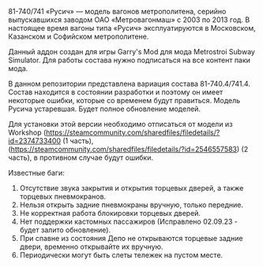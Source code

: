 81-740/741 «Русич» — модель вагонов метрополитена, серийно выпускавшихся заводом ОАО «Метровагонмаш» с 2003 по 2013 год. В настоящее время вагоны типа «Русич» эксплуатируются в Московском, Казанском и Софийском метрополитене.

Данный аддон создан для игры Garry's Mod для мода Metrostroi Subway Simulator. Для работы состава нужно подписаться на все контент паки мода.

В данном репозитории представлена вариация состава 81-740.4/741.4. Состав находится в состоянии разработки и поэтому он имеет некоторые ошибки, которые со временем будут правиться. Модель Русича устаревшая.
Будет полное обновление моделей. 

Для установки этой версии необходимо отписаться от модели из Workshop (https://steamcommunity.com/sharedfiles/filedetails/?id=2374733400 (1 часть),(https://steamcommunity.com/sharedfiles/filedetails/?id=2546557583) (2 часть),
в противном случае будут ошибки.

Известные баги: 

1) Отсутствие звука закрытия и открытия торцевых дверей, а также торцевых пневмокранов.
2) Нельзя открыть задние пневмокраны вручную, только передние.
3) Не корректная работа блокировки торцевых дверей.
4) Нет поддержки кастомных пассажиров (Исправлено 02.09.23 - будет залито обновление).
5) При спавне из состояния Депо не открываются торцевые задние двери, временно открывайте их вручную.
6) Периодически могут быть слеты тележек на пустом месте.
